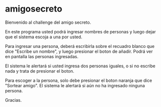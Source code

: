 # amigosecreto
Bienvenido al challenge del amigo secreto.

En este programa usted podrá ingresar nombres de personas y luego dejar que el sistema escoja a una por usted.

Para ingresar una persona, deberá escribirla sobre el recuadro blanco que dice "Escribe un nombre", y luego presionar el boton de añadir. Podrá ver en pantalla las personas ingresadas.

El sistema le alertará si usted ingresa dos personas iguales, o si no escribe nada y trata de presionar el boton.

Para escoger a la persona, solo debe presionar el boton naranja que dice "Sortear amigo". El sistema le alertará si aún no ha ingresado ninguna persona.


Gracias.